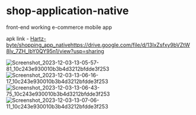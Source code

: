 # shop-application-native

front-end working e-commerce mobile app

apk link - [Hartz-byte/shopping_app_native](https://drive.google.com/file/d/13IxZsfxy9bVZtW8lv_7ZH_IbY0QY95n1/view?usp=sharing)https://drive.google.com/file/d/13IxZsfxy9bVZtW8lv_7ZH_IbY0QY95n1/view?usp=sharing

![Screenshot_2023-12-03-13-05-57-81_10c243e930010b3b4d3212bfdde3f253](https://github.com/Hartz-byte/shop-application-native/assets/67004713/2ed45e24-1331-4f61-8f29-de3ef5a71706)
![Screenshot_2023-12-03-13-06-16-17_10c243e930010b3b4d3212bfdde3f253](https://github.com/Hartz-byte/shop-application-native/assets/67004713/b48e1daa-a8f5-454c-891b-004eaac9b9e4)
![Screenshot_2023-12-03-13-06-43-75_10c243e930010b3b4d3212bfdde3f253](https://github.com/Hartz-byte/shop-application-native/assets/67004713/6b9652ba-b709-4732-b56e-6bf63ec07192)
![Screenshot_2023-12-03-13-07-06-11_10c243e930010b3b4d3212bfdde3f253](https://github.com/Hartz-byte/shop-application-native/assets/67004713/ab4a3f91-c0ef-4edf-bd49-9b8fb0f25b30)
